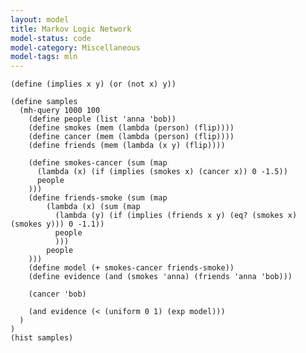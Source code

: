 ```yaml
---
layout: model
title: Markov Logic Network
model-status: code
model-category: Miscellaneous
model-tags: mln
---
```


    (define (implies x y) (or (not x) y))
    
    (define samples
      (mh-query 1000 100
        (define people (list 'anna 'bob))
        (define smokes (mem (lambda (person) (flip))))
        (define cancer (mem (lambda (person) (flip))))
        (define friends (mem (lambda (x y) (flip))))
    
        (define smokes-cancer (sum (map 
          (lambda (x) (if (implies (smokes x) (cancer x)) 0 -1.5)) 
          people
        )))
        (define friends-smoke (sum (map
            (lambda (x) (sum (map
              (lambda (y) (if (implies (friends x y) (eq? (smokes x) (smokes y))) 0 -1.1))
              people
              )))
            people
        )))    
        (define model (+ smokes-cancer friends-smoke))
        (define evidence (and (smokes 'anna) (friends 'anna 'bob)))
    
        (cancer 'bob)
    
        (and evidence (< (uniform 0 1) (exp model)))
      )
    )
    (hist samples)

